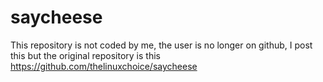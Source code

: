 # saycheese

This repository is not coded by me, the user is no longer on github, I post this but the original repository is this https://github.com/thelinuxchoice/saycheese
